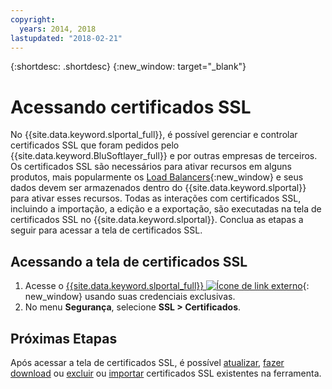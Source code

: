 ```yaml
---
copyright:
  years: 2014, 2018
lastupdated: "2018-02-21"
---
```


{:shortdesc: .shortdesc}
{:new_window: target="_blank"}

# Acessando certificados SSL

No {{site.data.keyword.slportal_full}}, é possível gerenciar e controlar certificados SSL que foram pedidos pelo
{{site.data.keyword.BluSoftlayer_full}} e por outras empresas de terceiros. Os certificados SSL são necessários para ativar recursos em alguns produtos, mais popularmente os [Load Balancers](/docs/infrastructure/local-load-balancer/about.html){:new_window} e seus dados devem ser armazenados dentro do {{site.data.keyword.slportal}} para ativar esses recursos. Todas as interações com certificados SSL, incluindo a importação, a edição e a exportação, são executadas na tela de certificados SSL no {{site.data.keyword.slportal}}. Conclua as etapas a seguir para acessar a tela de certificados SSL.

## Acessando a tela de certificados SSL

1. Acesse o [{{site.data.keyword.slportal_full}} ![Ícone de link externo](../../icons/launch-glyph.svg "Ícone de link externo")](https://control.softlayer.com/){: new_window} usando suas credenciais exclusivas.
2. No menu **Segurança**, selecione **SSL > Certificados**.

## Próximas Etapas

Após acessar a tela de certificados SSL, é possível [atualizar](view-and-update-ssl-certificate.html), [fazer download](download-ssl-certificate-details.html) ou [excluir](delete-ssl-certificate.html) ou [importar](import-ssl-certificate.html) certificados SSL existentes na ferramenta.
